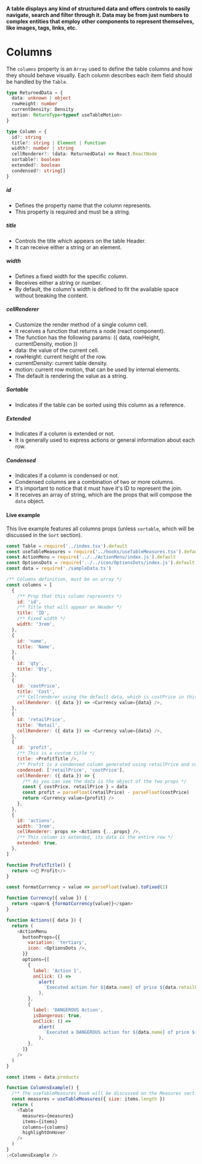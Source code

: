 #### A table displays any kind of structured data and offers controls to easily navigate, search and filter through it. Data may be from just numbers to complex entities that employ other components to represent themselves, like images, tags, links, etc.

# Columns

The `columns` property is an `Array` used to define the table columns and how they should behave visually. Each column describes each item field should be handled by the `Table`.

```ts
type ReturnedData = {
  data: unknown | object
  rowHeight: number
  currentDensity: Density
  motion: ReturnType<typeof useTableMotion>
}

type Column = {
  id?: string
  title?: string | Element | Function
  width?: number | string
  cellRenderer?: (data: ReturnedData) => React.ReactNode
  sortable?: boolean
  extended?: boolean
  condensed?: string[]
}
```

##### id

- Defines the property name that the column represents.
- This property is required and must be a string.

##### title

- Controls the title which appears on the table Header.
- It can receive either a string or an element.

##### width

- Defines a fixed width for the specific column.
- Receives either a string or number.
- By default, the column's width is defined to fit the available space without breaking the content.

##### cellRenderer

- Customize the render method of a single column cell.
- It receives a function that returns a node (react component).
- The function has the following params: ({ data, rowHeight, currentDensity, motion })
- data: the value of the current cell.
- rowHeight: current height of the row.
- currentDensity: current table density.
- motion: current row motion, that can be used by internal elements.
- The default is rendering the value as a string.

##### Sortable

- Indicates if the table can be sorted using this column as a reference.

##### Extended

- Indicates if a column is extended or not.
- It is generally used to express actions or general information about each row.

##### Condensed

- Indicates if a column is condensed or not.
- Condensed columns are a combination of two or more columns.
- It's important to notice that it must have it's ID to represent the join.
- It receives an array of string, which are the props that will compose the `data` object.

#### Live example

This live example features all columns props (unless `sortable`, which will be discussed in the `Sort` section).

```js
const Table = require('../index.tsx').default
const useTableMeasures = require('../hooks/useTableMeasures.tsx').default
const ActionMenu = require('../../ActionMenu/index.js').default
const OptionsDots = require('../../icon/OptionsDots/index.js').default
const data = require('./sampleData.ts')

/** Columns definition, must be an array */
const columns = [
  {
    /** Prop that this column represents */
    id: 'id',
    /** Title that will appear on Header */
    title: 'ID',
    /** Fixed width */
    width: '3rem',
  },
  {
    id: 'name',
    title: 'Name',
  },
  {
    id: 'qty',
    title: 'Qty',
  },
  {
    id: 'costPrice',
    title: 'Cost',
    /** Cellrenderer using the default data, which is costPrice in this case */
    cellRenderer: ({ data }) => <Currency value={data} />,
  },
  {
    id: 'retailPrice',
    title: 'Retail',
    cellRenderer: ({ data }) => <Currency value={data} />,
  },
  {
    id: 'profit',
    /** This is a custom title */
    title: <ProfitTitle />,
    /** Profit is a condensed column generated using retailPrice and costPrice props */
    condensed: ['retailPrice', 'costPrice'],
    cellRenderer: ({ data }) => {
      /** As you can see the data is the object of the two props */
      const { costPrice, retailPrice } = data
      const profit = parseFloat(retailPrice) - parseFloat(costPrice)
      return <Currency value={profit} />
    },
  },
  {
    id: 'actions',
    width: '3rem',
    cellRenderer: props => <Actions {...props} />,
    /** This column is extended, its data is the entire row */
    extended: true,
  },
]

function ProfitTitle() {
  return <>💸 Profit</>
}

const formatCurrency = value => parseFloat(value).toFixed(2)

function Currency({ value }) {
  return <span>$ {formatCurrency(value)}</span>
}

function Actions({ data }) {
  return (
    <ActionMenu
      buttonProps={{
        variation: 'tertiary',
        icon: <OptionsDots />,
      }}
      options={[
        {
          label: 'Action 1',
          onClick: () =>
            alert(
              `Executed action for ${data.name} of price ${data.retailPrice}`
            ),
        },
        {
          label: 'DANGEROUS Action',
          isDangerous: true,
          onClick: () =>
            alert(
              `Executed a DANGEROUS action for ${data.name} of price ${data.retailPrice}`
            ),
        },
      ]}
    />
  )
}

const items = data.products

function ColumnsExample() {
  /** The useTableMeasures hook will be discussed on the Measures section */
  const measures = useTableMeasures({ size: items.length })
  return (
    <Table
      measures={measures}
      items={items}
      columns={columns}
      highlightOnHover
    />
  )
}
;<ColumnsExample />
```
